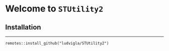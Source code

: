 # Welcome to `STUtility2`

## Installation
***

````
remotes::install_github("ludvigla/STUtility2")
````

